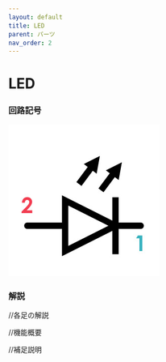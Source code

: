 ```yaml
---
layout: default
title: LED
parent: パーツ
nav_order: 2
---
```


# LED

### 回路記号
<img src="../images/component/LED/led_icon.jpg" alt="hi" class="inline"/>

### 解説
//各足の解説

//機能概要

//補足説明